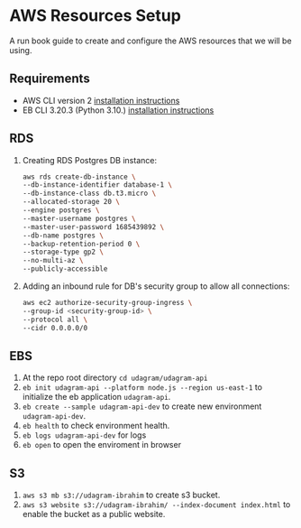 # AWS Resources Setup

A run book guide to create and configure the AWS resources that we will be using.

## Requirements

- AWS CLI version 2 [installation instructions](https://docs.aws.amazon.com/cli/latest/userguide/install-cliv2.html)
- EB CLI 3.20.3 (Python 3.10.) [installation instructions](https://docs.aws.amazon.com/elasticbeanstalk/latest/dg/eb-cli3-install.html)

## RDS

1. Creating RDS Postgres DB instance:

   ```bash
   aws rds create-db-instance \
   --db-instance-identifier database-1 \
   --db-instance-class db.t3.micro \
   --allocated-storage 20 \
   --engine postgres \
   --master-username postgres \
   --master-user-password 1685439892 \
   --db-name postgres \
   --backup-retention-period 0 \
   --storage-type gp2 \
   --no-multi-az \
   --publicly-accessible
   ```

2. Adding an inbound rule for DB's security group to allow all connections:
   ```bash
   aws ec2 authorize-security-group-ingress \
   --group-id <security-group-id> \
   --protocol all \
   --cidr 0.0.0.0/0
   ```

## EBS

1. At the repo root directory `cd udagram/udagram-api`
2. `eb init udagram-api --platform node.js --region us-east-1` to initialize the eb application `udagram-api`.
3. `eb create --sample udagram-api-dev` to create new environment `udagram-api-dev`.
4. `eb health` to check environment health.
5. `eb logs udagram-api-dev` for logs
6. `eb open` to open the enviroment in browser

## S3

1. `aws s3 mb s3://udagram-ibrahim` to create s3 bucket.
2. `aws s3 website s3://udagram-ibrahim/ --index-document index.html` to enable the bucket as a public website.
